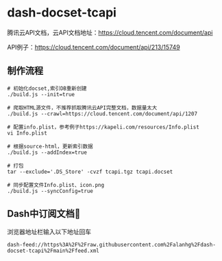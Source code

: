 # dash-docset-tcapi

腾讯云API文档，云API文档地址：https://cloud.tencent.com/document/api

API例子：https://cloud.tencent.com/document/api/213/15749

## 制作流程

```shell
# 初始化docset,索引DB重新创建
./build.js --init=true

# 爬取HTML源文件，不推荐抓取腾讯云API完整文档，数据量太大
./build.js --crawl=https://cloud.tencent.com/document/api/1207

# 配置info.plist，参考例子https://kapeli.com/resources/Info.plist
vi Info.plist

# 根据source-html，更新索引数据
./build.js --addIndex=true

# 打包
tar --exclude='.DS_Store' -cvzf tcapi.tgz tcapi.docset

# 同步配置文件Info.plist、icon.png
./build.js --syncConfig=true
```

## Dash中订阅文档🔔

浏览器地址栏输入以下地址回车

```
dash-feed://https%3A%2F%2Fraw.githubusercontent.com%2Falanhg%2Fdash-docset-tcapi%2Fmain%2Ffeed.xml
```



